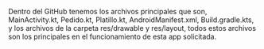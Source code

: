 Dentro del GitHub tenemos los archivos principales que son, MainActivity.kt, Pedido.kt, Platillo.kt, AndroidManifest.xml, Build.gradle.kts, y los archivos de la carpeta res/drawable y res/layout, todos estos archivos son los principales en el funcionamiento de esta app solicitada.
